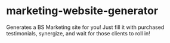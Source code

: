marketing-website-generator
===========================

Generates a BS Marketing site for you! Just fill it with purchased testimonials, synergize, and wait for those clients to roll in!
